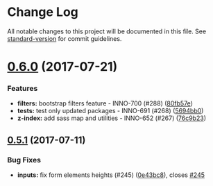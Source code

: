 # Change Log

All notable changes to this project will be documented in this file.
See [standard-version](https://github.com/conventional-changelog/standard-version) for commit guidelines.

<a name="0.6.0"></a>
# [0.6.0](https://github.com/ec-europa/europa-component-library/compare/@ec-europa/ecl-datepickers@0.5.1...@ec-europa/ecl-datepickers@0.6.0) (2017-07-21)


### Features

* **filters:** bootstrap filters feature - INNO-700 (#288) ([80fb57e](https://github.com/ec-europa/europa-component-library/commit/80fb57e))
* **tests:** test only updated packages - INNO-691 (#268) ([5694bb0](https://github.com/ec-europa/europa-component-library/commit/5694bb0))
* **z-index:** add sass map and utilities - INNO-652 (#267) ([76c9b23](https://github.com/ec-europa/europa-component-library/commit/76c9b23))




<a name="0.5.1"></a>
## [0.5.1](https://github.com/ec-europa/europa-component-library/compare/@ec-europa/ecl-datepickers@0.5.0...@ec-europa/ecl-datepickers@0.5.1) (2017-07-11)


### Bug Fixes

* **inputs:** fix form elements heights (#245) ([0e43bc8](https://github.com/ec-europa/europa-component-library/commit/0e43bc8)), closes [#245](https://github.com/ec-europa/europa-component-library/issues/245)
